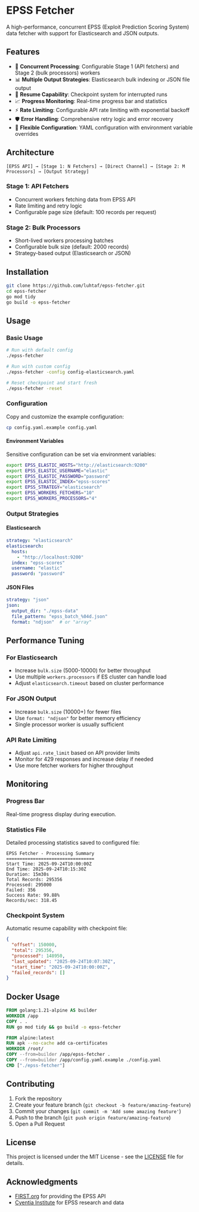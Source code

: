 # EPSS Fetcher

A high-performance, concurrent EPSS (Exploit Prediction Scoring System) data fetcher with support for Elasticsearch and JSON outputs.

## Features

- 🚀 **Concurrent Processing**: Configurable Stage 1 (API fetchers) and Stage 2 (bulk processors) workers
- 📊 **Multiple Output Strategies**: Elasticsearch bulk indexing or JSON file output
- 🔄 **Resume Capability**: Checkpoint system for interrupted runs
- 📈 **Progress Monitoring**: Real-time progress bar and statistics
- ⚡ **Rate Limiting**: Configurable API rate limiting with exponential backoff
- 🛡️ **Error Handling**: Comprehensive retry logic and error recovery
- 🔧 **Flexible Configuration**: YAML configuration with environment variable overrides

## Architecture

```
[EPSS API] → [Stage 1: N Fetchers] → [Direct Channel] → [Stage 2: M Processors] → [Output Strategy]
```

### Stage 1: API Fetchers
- Concurrent workers fetching data from EPSS API
- Rate limiting and retry logic
- Configurable page size (default: 100 records per request)

### Stage 2: Bulk Processors
- Short-lived workers processing batches
- Configurable bulk size (default: 2000 records)
- Strategy-based output (Elasticsearch or JSON)

## Installation

```bash
git clone https://github.com/luhtaf/epss-fetcher.git
cd epss-fetcher
go mod tidy
go build -o epss-fetcher
```

## Usage

### Basic Usage

```bash
# Run with default config
./epss-fetcher

# Run with custom config
./epss-fetcher -config config-elasticsearch.yaml

# Reset checkpoint and start fresh
./epss-fetcher -reset
```

### Configuration

Copy and customize the example configuration:

```bash
cp config.yaml.example config.yaml
```

#### Environment Variables

Sensitive configuration can be set via environment variables:

```bash
export EPSS_ELASTIC_HOSTS="http://elasticsearch:9200"
export EPSS_ELASTIC_USERNAME="elastic"
export EPSS_ELASTIC_PASSWORD="password"
export EPSS_ELASTIC_INDEX="epss-scores"
export EPSS_STRATEGY="elasticsearch"
export EPSS_WORKERS_FETCHERS="10"
export EPSS_WORKERS_PROCESSORS="4"
```

### Output Strategies

#### Elasticsearch

```yaml
strategy: "elasticsearch"
elasticsearch:
  hosts:
    - "http://localhost:9200"
  index: "epss-scores"
  username: "elastic"
  password: "password"
```

#### JSON Files

```yaml
strategy: "json"
json:
  output_dir: "./epss-data"
  file_pattern: "epss_batch_%04d.json"
  format: "ndjson"  # or "array"
```

## Performance Tuning

### For Elasticsearch
- Increase `bulk.size` (5000-10000) for better throughput
- Use multiple `workers.processors` if ES cluster can handle load
- Adjust `elasticsearch.timeout` based on cluster performance

### For JSON Output
- Increase `bulk.size` (10000+) for fewer files
- Use `format: "ndjson"` for better memory efficiency
- Single processor worker is usually sufficient

### API Rate Limiting
- Adjust `api.rate_limit` based on API provider limits
- Monitor for 429 responses and increase delay if needed
- Use more fetcher workers for higher throughput

## Monitoring

### Progress Bar
Real-time progress display during execution.

### Statistics File
Detailed processing statistics saved to configured file:

```
EPSS Fetcher - Processing Summary
=================================
Start Time: 2025-09-24T10:00:00Z
End Time: 2025-09-24T10:15:30Z
Duration: 15m30s
Total Records: 295356
Processed: 295000
Failed: 356
Success Rate: 99.88%
Records/sec: 318.45
```

### Checkpoint System
Automatic resume capability with checkpoint file:

```json
{
  "offset": 150000,
  "total": 295356,
  "processed": 148950,
  "last_updated": "2025-09-24T10:07:30Z",
  "start_time": "2025-09-24T10:00:00Z",
  "failed_records": []
}
```

## Docker Usage

```dockerfile
FROM golang:1.21-alpine AS builder
WORKDIR /app
COPY . .
RUN go mod tidy && go build -o epss-fetcher

FROM alpine:latest
RUN apk --no-cache add ca-certificates
WORKDIR /root/
COPY --from=builder /app/epss-fetcher .
COPY --from=builder /app/config.yaml.example ./config.yaml
CMD ["./epss-fetcher"]
```

## Contributing

1. Fork the repository
2. Create your feature branch (`git checkout -b feature/amazing-feature`)
3. Commit your changes (`git commit -m 'Add some amazing feature'`)
4. Push to the branch (`git push origin feature/amazing-feature`)
5. Open a Pull Request

## License

This project is licensed under the MIT License - see the [LICENSE](LICENSE) file for details.

## Acknowledgments

- [FIRST.org](https://www.first.org/epss/) for providing the EPSS API
- [Cyentia Institute](https://www.cyentia.com/) for EPSS research and data
